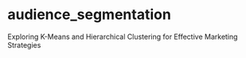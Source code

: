 # audience_segmentation
Exploring K-Means and Hierarchical Clustering for Effective Marketing Strategies

